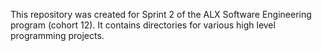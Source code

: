 This repository was created for Sprint 2 of the ALX Software Engineering program (cohort 12).
It contains directories for various high level programming projects.
